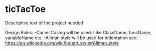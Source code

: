 # ticTacToe

Descriptive text of the project needed

Design Rules:
-Camel Casing will be used: Like ClassName, funcName, variableName etc.
-Allman style will be used for indentation see: https://en.wikipedia.org/wiki/Indent_style#Allman_style


